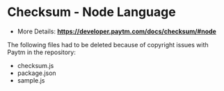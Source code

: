 # Checksum - Node Language
* More Details: **https://developer.paytm.com/docs/checksum/#node**

The following files had to be deleted because of copyright issues with Paytm in the repository:
* checksum.js
* package.json
* sample.js
